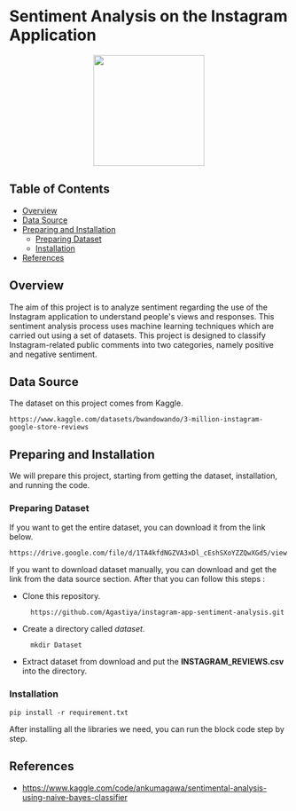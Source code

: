 # Sentiment Analysis on the Instagram Application 

<p align="center"><a href="/" target="_blank"><img src="https://upload.wikimedia.org/wikipedia/commons/thumb/e/e7/Instagram_logo_2016.svg/2048px-Instagram_logo_2016.svg.png" width="200"></a></p>

## Table of Contents

- [Overview](#overview)
- [Data Source](#data-source)
- [Preparing and Installation](#preparing-and-installation)
  - [Preparing Dataset](#preparing-dataset)
  - [Installation](#Installation)
- [References](#references)

## Overview
The aim of this project is to analyze sentiment regarding the use of the Instagram  application to understand people's views and responses. This sentiment analysis process uses machine learning techniques which are carried out using a set of datasets. This project is designed to classify Instagram-related public comments into two categories, namely positive and negative sentiment.

## Data Source
The dataset on this project comes from Kaggle.
    
    https://www.kaggle.com/datasets/bwandowando/3-million-instagram-google-store-reviews

## Preparing and Installation
We will prepare this project, starting from getting the dataset, installation, and running the code.

### Preparing Dataset
If you want to get the entire dataset, you can download it from the link below.
    
    https://drive.google.com/file/d/1TA4kfdNGZVA3xDl_cEshSXoYZZQwXGd5/view

If you want to download dataset manually, you can download and get the link from the data source section. After that you can follow this steps :

- Clone this repository.
        
        https://github.com/Agastiya/instagram-app-sentiment-analysis.git

- Create a directory called *dataset*.

        mkdir Dataset

- Extract dataset from download and put the **INSTAGRAM_REVIEWS.csv** into the directory.

### Installation
    pip install -r requirement.txt

After installing all the libraries we need, you can run the block code step by step.

## References
- https://www.kaggle.com/code/ankumagawa/sentimental-analysis-using-naive-bayes-classifier